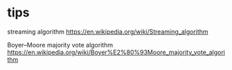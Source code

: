 # tips
streaming algorithm
https://en.wikipedia.org/wiki/Streaming_algorithm

Boyer–Moore majority vote algorithm
https://en.wikipedia.org/wiki/Boyer%E2%80%93Moore_majority_vote_algorithm
